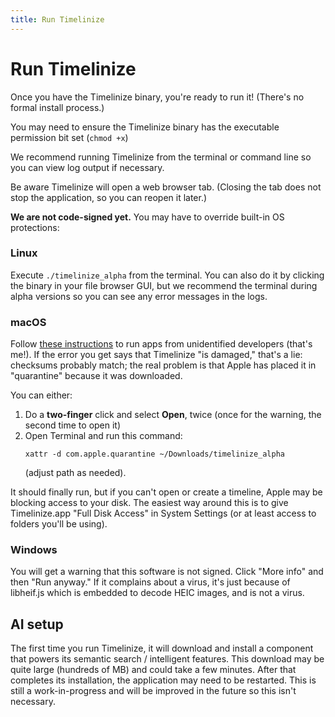 ```yaml
---
title: Run Timelinize
---
```


Run Timelinize
==============

Once you have the Timelinize binary, you're ready to run it! (There's no formal install process.) 

You may need to ensure the Timelinize binary has the executable permission bit set (`chmod +x`)

We recommend running Timelinize from the terminal or command line so you can view log output if necessary.

Be aware Timelinize will open a web browser tab. (Closing the tab does not stop the application, so you can reopen it later.)

**We are not code-signed yet.** You may have to override built-in OS protections:

### Linux

Execute `./timelinize_alpha` from the terminal. You can also do it by clicking the binary in your file browser GUI, but we recommend the terminal during alpha versions so you can see any error messages in the logs.

### macOS

Follow [these instructions](https://support.apple.com/guide/mac-help/open-a-mac-app-from-an-unidentified-developer-mh40616/mac) to run apps from unidentified developers (that's me!). If the error you get says that Timelinize "is damaged," that's a lie: checksums probably match; the real problem is that Apple has placed it in "quarantine" because it was downloaded.

You can either:

1. Do a **two-finger** click and select **Open**, twice (once for the warning, the second time to open it)
2. Open Terminal and run this command:
   <pre><code class="cmd"><span class="bash">xattr -d com.apple.quarantine ~/Downloads/timelinize_alpha</span></code></pre>
   (adjust path as needed).

It should finally run, but if you can't open or create a timeline, Apple may be blocking access to your disk. The easiest way around this is to give Timelinize.app "Full Disk Access" in System Settings (or at least access to folders you'll be using).

### Windows

You will get a warning that this software is not signed. Click "More info" and then "Run anyway." If it complains about a virus, it's just because of libheif.js which is embedded to decode HEIC images, and is not a virus.


## AI setup

The first time you run Timelinize, it will download and install a component that powers its semantic search / intelligent features. This download may be quite large (hundreds of MB) and could take a few minutes. After that completes its installation, the application may need to be restarted. This is still a work-in-progress and will be improved in the future so this isn't necessary.